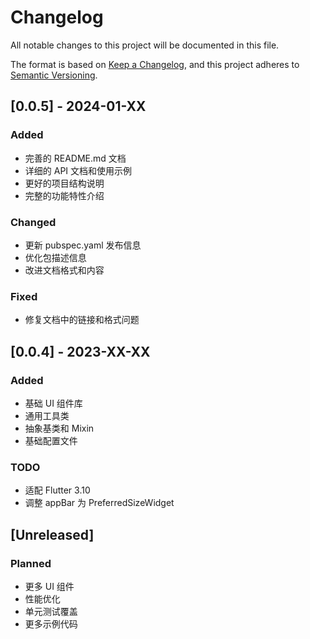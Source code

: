 # Changelog

All notable changes to this project will be documented in this file.

The format is based on [Keep a Changelog](https://keepachangelog.com/en/1.0.0/),
and this project adheres to [Semantic Versioning](https://semver.org/spec/v2.0.0.html).

## [0.0.5] - 2024-01-XX

### Added
- 完善的 README.md 文档
- 详细的 API 文档和使用示例
- 更好的项目结构说明
- 完整的功能特性介绍

### Changed
- 更新 pubspec.yaml 发布信息
- 优化包描述信息
- 改进文档格式和内容

### Fixed
- 修复文档中的链接和格式问题

## [0.0.4] - 2023-XX-XX

### Added
- 基础 UI 组件库
- 通用工具类
- 抽象基类和 Mixin
- 基础配置文件

### TODO
- 适配 Flutter 3.10
- 调整 appBar 为 PreferredSizeWidget

## [Unreleased]

### Planned
- 更多 UI 组件
- 性能优化
- 单元测试覆盖
- 更多示例代码
